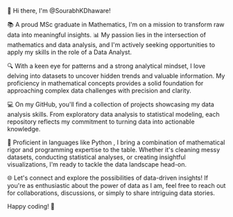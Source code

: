 👋 Hi there, I'm @SourabhKDhaware!

📚 A proud MSc graduate in Mathematics, I'm on a mission to transform raw data into meaningful insights. 📊 My passion lies in the intersection of mathematics and data analysis, and I'm actively seeking opportunities to apply my skills in the role of a Data Analyst.

🔍 With a keen eye for patterns and a strong analytical mindset, I love delving into datasets to uncover hidden trends and valuable information. My proficiency in mathematical concepts provides a solid foundation for approaching complex data challenges with precision and clarity.

💻 On my GitHub, you'll find a collection of projects showcasing my data analysis skills. From exploratory data analysis to statistical modeling, each repository reflects my commitment to turning data into actionable knowledge.

🚀 Proficient in languages like Python , I bring a combination of mathematical rigor and programming expertise to the table. Whether it's cleaning messy datasets, conducting statistical analyses, or creating insightful visualizations, I'm ready to tackle the data landscape head-on.

🌐 Let's connect and explore the possibilities of data-driven insights! If you're as enthusiastic about the power of data as I am, feel free to reach out for collaborations, discussions, or simply to share intriguing data stories.

Happy coding! 🚀

<!---
SourabhKDhaware/SourabhKDhaware is a ✨ special ✨ repository because its `README.md` (this file) appears on your GitHub profile.
You can click the Preview link to take a look at your changes.
--->
